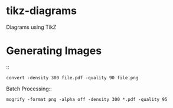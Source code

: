 # tikz-diagrams
Diagrams using TikZ 


# Generating Images

::

    convert -density 300 file.pdf -quality 90 file.png


Batch Processing::

    mogrify -format png -alpha off -density 300 *.pdf -quality 95